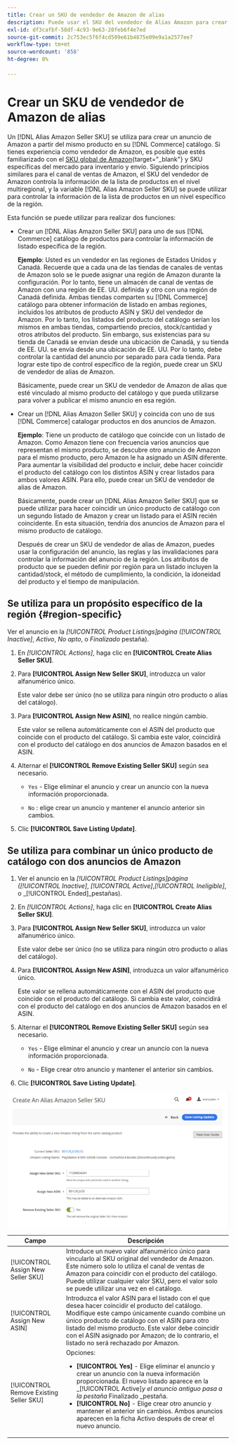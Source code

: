 ```yaml
---
title: Crear un SKU de vendedor de Amazon de alias
description: Puede usar el SKU del vendedor de Alias Amazon para crear anuncios de Amazon multirregionales a partir de los productos del catálogo de Commerce.
exl-id: df3cafbf-58df-4c93-9e63-20feb6f4e7ed
source-git-commit: 2c753ec5f6f4cd509e61b4875e09e9a1a2577ee7
workflow-type: tm+mt
source-wordcount: '858'
ht-degree: 0%

---
```


# Crear un SKU de vendedor de Amazon de alias

Un [!DNL Alias Amazon Seller SKU] se utiliza para crear un anuncio de Amazon a partir del mismo producto en su [!DNL Commerce] catálogo. Si tienes experiencia como vendedor de Amazon, es posible que estés familiarizado con el [SKU global de Amazon](https://sellercentral.amazon.com/gp/help/external/help.html?itemID=201394090){target="_blank"} y SKU específicas del mercado para inventario y envío. Siguiendo principios similares para el canal de ventas de Amazon, el SKU del vendedor de Amazon controla la información de la lista de productos en el nivel multiregional, y la variable [!DNL Alias Amazon Seller SKU] se puede utilizar para controlar la información de la lista de productos en un nivel específico de la región.

Esta función se puede utilizar para realizar dos funciones:

- Crear un [!DNL Alias Amazon Seller SKU] para uno de sus [!DNL Commerce] catálogo de productos para controlar la información de listado específica de la región.

   **Ejemplo**: Usted es un vendedor en las regiones de Estados Unidos y Canadá. Recuerde que a cada una de las tiendas de canales de ventas de Amazon solo se le puede asignar una región de Amazon durante la configuración. Por lo tanto, tiene un almacén de canal de ventas de Amazon con una región de EE. UU. definida y otro con una región de Canadá definida. Ambas tiendas comparten su [!DNL Commerce] catálogo para obtener información de listado en ambas regiones, incluidos los atributos de producto ASIN y SKU del vendedor de Amazon. Por lo tanto, los listados del producto del catálogo serían los mismos en ambas tiendas, compartiendo precios, stock/cantidad y otros atributos del producto. Sin embargo, sus existencias para su tienda de Canadá se envían desde una ubicación de Canadá, y su tienda de EE. UU. se envía desde una ubicación de EE. UU. Por lo tanto, debe controlar la cantidad del anuncio por separado para cada tienda. Para lograr este tipo de control específico de la región, puede crear un SKU de vendedor de alias de Amazon.

   Básicamente, puede crear un SKU de vendedor de Amazon de alias que esté vinculado al mismo producto del catálogo y que pueda utilizarse para volver a publicar el mismo anuncio en esa región.

- Crear un [!DNL Alias Amazon Seller SKU] y coincida con uno de sus [!DNL Commerce] catalogar productos en dos anuncios de Amazon.

   **Ejemplo**: Tiene un producto de catálogo que coincide con un listado de Amazon. Como Amazon tiene con frecuencia varios anuncios que representan el mismo producto, se descubre otro anuncio de Amazon para el mismo producto, pero Amazon le ha asignado un ASIN diferente. Para aumentar la visibilidad del producto e incluir, debe hacer coincidir el producto del catálogo con los distintos ASIN y crear listados para ambos valores ASIN. Para ello, puede crear un SKU de vendedor de alias de Amazon.

   Básicamente, puede crear un [!DNL Alias Amazon Seller SKU] que se puede utilizar para hacer coincidir un único producto de catálogo con un segundo listado de Amazon y crear un listado para el ASIN recién coincidente. En esta situación, tendría dos anuncios de Amazon para el mismo producto de catálogo.

   Después de crear un SKU de vendedor de alias de Amazon, puedes usar la configuración del anuncio, las reglas y las invalidaciones para controlar la información del anuncio de la región. Los atributos de producto que se pueden definir por región para un listado incluyen la cantidad/stock, el método de cumplimiento, la condición, la idoneidad del producto y el tiempo de manipulación.

## Se utiliza para un propósito específico de la región {#region-specific}

Ver el anuncio en la _[!UICONTROL Product Listings]_página (_[!UICONTROL Inactive]_, _Activo_, _No apto_, o _Finalizado_ pestaña).

1. En _[!UICONTROL Actions]_, haga clic en **[!UICONTROL Create Alias Seller SKU]**.

1. Para **[!UICONTROL Assign New Seller SKU]**, introduzca un valor alfanumérico único.

   Este valor debe ser único (no se utiliza para ningún otro producto o alias del catálogo).

1. Para **[!UICONTROL Assign New ASIN]**, no realice ningún cambio.

   Este valor se rellena automáticamente con el ASIN del producto que coincide con el producto del catálogo. Si cambia este valor, coincidirá con el producto del catálogo en dos anuncios de Amazon basados en el ASIN.

1. Alternar el **[!UICONTROL Remove Existing Seller SKU]** según sea necesario.

   - `Yes` - Elige eliminar el anuncio y crear un anuncio con la nueva información proporcionada.

   - `No` : elige crear un anuncio y mantener el anuncio anterior sin cambios.

1. Clic **[!UICONTROL Save Listing Update]**.

## Se utiliza para combinar un único producto de catálogo con dos anuncios de Amazon

1. Ver el anuncio en la _[!UICONTROL Product Listings]_página (_[!UICONTROL Inactive]_, _[!UICONTROL Active]_,_[!UICONTROL Ineligible]_, o _[!UICONTROL Ended]_pestañas).

1. En _[!UICONTROL Actions]_, haga clic en **[!UICONTROL Create Alias Seller SKU]**.

1. Para **[!UICONTROL Assign New Seller SKU]**, introduzca un valor alfanumérico único.

   Este valor debe ser único (no se utiliza para ningún otro producto o alias del catálogo).

1. Para **[!UICONTROL Assign New ASIN]**, introduzca un valor alfanumérico único.

   Este valor se rellena automáticamente con el ASIN del producto que coincide con el producto del catálogo. Si cambia este valor, coincidirá con el producto del catálogo en dos anuncios de Amazon basados en el ASIN.

1. Alternar el **[!UICONTROL Remove Existing Seller SKU]** según sea necesario.

   - `Yes` - Elige eliminar el anuncio y crear un anuncio con la nueva información proporcionada.

   - `No` - Elige crear otro anuncio y mantener el anterior sin cambios.

1. Clic **[!UICONTROL Save Listing Update]**.

![crear un SKU de vendedor de Amazon de alias](assets/amazon-alias-sku-create.png)

| Campo | Descripción |
|--- |--- |
| [!UICONTROL Assign New Seller SKU] | Introduce un nuevo valor alfanumérico único para vincularlo al SKU original del vendedor de Amazon. Este número solo lo utiliza el canal de ventas de Amazon para coincidir con el producto del catálogo. Puede utilizar cualquier valor SKU, pero el valor solo se puede utilizar una vez en el catálogo. |
| [!UICONTROL Assign New ASIN] | Introduzca el valor ASIN para el listado con el que desea hacer coincidir el producto del catálogo. Modifique este campo únicamente cuando combine un único producto de catálogo con el ASIN para otro listado del mismo producto. Este valor debe coincidir con el ASIN asignado por Amazon; de lo contrario, el listado no será rechazado por Amazon. |
| [!UICONTROL Remove Existing Seller SKU] | Opciones:<ul><li>**[!UICONTROL Yes]** - Elige eliminar el anuncio y crear un anuncio con la nueva información proporcionada. El nuevo listado aparece en la _[!UICONTROL Active]_y el anuncio antiguo pasa a la pestaña_ Finalizado _pestaña.</li><li>**[!UICONTROL No]** - Elige crear otro anuncio y mantener el anterior sin cambios. Ambos anuncios aparecen en la ficha Activo después de crear el nuevo anuncio.</li></ul> |
